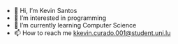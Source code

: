 - 👋 Hi, I’m Kevin Santos
- 👀 I’m interested in programming
- 🌱 I’m currently learning Computer Science
- 📫 How to reach me kkevin.curado.001@student.uni.lu

<!---
Kevin-Curado-Santos/Kevin-Curado-Santos is a ✨ special ✨ repository because its `README.md` (this file) appears on your GitHub profile.
You can click the Preview link to take a look at your changes.
--->
